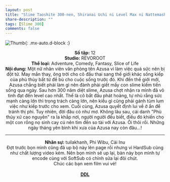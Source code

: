 ```yaml
---
layout: post
title: "Slime Taoshite 300-nen, Shiranai Uchi ni Level Max ni Nattemashita - BD"
share-description: ""
tags: [Slime 300]
comments: false
---
```


![Thumb](https://tpn-team.github.io/assets/img/slime_300_thumb.png){: .mx-auto.d-block :}
<center>
<b>Số tập:</b> 12 <br>
<b>Studio:</b> REVOROOT <br>
<b>Thể loại:</b> Adventure, Comedy, Fantasy, Slice of Life <br>
<b>Nội dung:</b> Một nữ nhân viên văn phòng tên Azusa vì làm việc quá sức nên bị đột tử. May mắn thay, ông trời cho cô đầu thai sang thế giới khác sống kiếp của phù thủy bất tử đề bù cho cuộc sống trước đó. Khi đến thế giới mới, Azusa chẳng biết phải làm gì nên đành phải giết mấy con slime kiếm tiền sống qua ngày. Sau hơn 300 năm diệt slime, Azusa chợt nhận ra mình đã vô tình đạt đến level cao nhất. Thế là cô bắt đầu phát hoảng, tự nhủ rằng sức mạnh càng lớn thì trọng trách càng lớn, nên kiểu gì cũng phải gánh tùm lum việc như kiếp trước cho xem. Cuối cùng, Azusa quyết định lui về ở ẩn để tránh thị phi. Tuy nhiên, đời đâu có như mơ. Không lâu sau, cái danh "Phù thủy xứ cao nguyên" ra la khắp nơi, người người đều biết, điều đó khiến cho một con rồng nọ sinh cay cú nên tìm đến so tài với Azusa. Ôi thôi rồi. Những ngày tháng yên bình khi xưa của Azusa nay còn đâu...!
 <br>

<hr>

<b>Nhân sự:</b> tuilakhanh, Phi Wibu, Cải Inu <br>
Đợt trước bọn mình cũng đã up bộ này lên page rồi nhưng vì HardSub cũng như chất lượng video kém. Nên bọn mình sẽ up lại, bản này bọn mình tự encode cùng với SoftSub có chỉnh sửa lại đôi chút. <br>
Chúc các bạn xem film vui vẻ!<br><br>
<b><a href="https://github.com/TPN-Team/TPN-Team-DDL/blob/master/Slime%20300.md">DDL</a></b> <br>
</center>
<!-- excerpt-end -->

